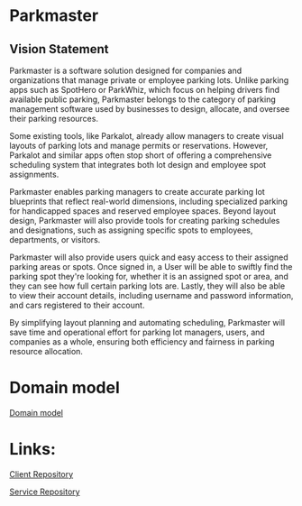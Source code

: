 # Parkmaster

## Vision Statement

Parkmaster is a software solution designed for companies and organizations that manage private or employee parking lots. Unlike parking apps such as SpotHero or ParkWhiz, which focus on helping drivers find available public parking, Parkmaster belongs to the category of parking management software used by businesses to design, allocate, and oversee their parking resources.

Some existing tools, like Parkalot, already allow managers to create visual layouts of parking lots and manage permits or reservations. However, Parkalot and similar apps often stop short of offering a comprehensive scheduling system that integrates both lot design and employee spot assignments.

Parkmaster enables parking managers to create accurate parking lot blueprints that reflect real-world dimensions, including specialized parking for handicapped spaces and reserved employee spaces. Beyond layout design, Parkmaster will also provide tools for creating parking schedules and designations, such as assigning specific spots to employees, departments, or visitors.

Parkmaster will also provide users quick and easy access to their assigned parking areas or spots. Once signed in, a User will be able to swiftly find the parking spot they're looking for, whether it is an assigned spot or area, and they can see how full certain parking lots are. Lastly, they will also be able to view their account details, including username and password information, and cars registered to their account.

By simplifying layout planning and automating scheduling, Parkmaster will save time and operational effort for parking lot managers, users, and companies as a whole, ensuring both efficiency and fairness in parking resource allocation.

# Domain model
[Domain model](https://github.com/calvin-cs262-fall2025-teamI/Project/blob/main/Images/UML_Diagram.png)

# Links:

[Client Repository](https://github.com/calvin-cs262-fall2025-teamI/Client)

[Service Repository](https://github.com/calvin-cs262-fall2025-teamI/Service)
